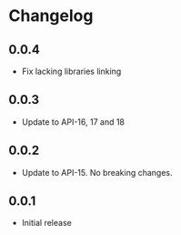 # Changelog

## 0.0.4

- Fix lacking libraries linking

## 0.0.3

- Update to API-16, 17 and 18

## 0.0.2

- Update to API-15. No breaking changes.

## 0.0.1 

- Initial release
